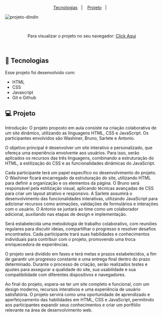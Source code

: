 <p align="center">
  <a href="#-tecnologias">Tecnologias</a>&nbsp;&nbsp;&nbsp;|&nbsp;&nbsp;&nbsp;
  <a href="#-projeto">Projeto</a>&nbsp;&nbsp;&nbsp;|&nbsp;&nbsp;&nbsp;
</p>

![projeto-dindin](https://github.com/washiner/CURSO-IBRF-PROJETO-DINDIN/assets/50848988/73c42717-4210-4226-86c4-7158a505e32c)

<br>

<p align="center"> Para visualizar o projeto no seu navegador:
  <a href="#"> Click Aqui <a/>
</p>

<br>

## 🚀 Tecnologias

Esse projeto foi desenvolvido com:

- HTML
- CSS
- Javascript
- Git e Github

## 💻 Projeto

Introdução:
O projeto proposto em aula consiste na criação colaborativa de um site dinâmico, utilizando as linguagens HTML, CSS e JavaScript. Os participantes envolvidos são Washiner, Bruno, Sarlete e Antonio.

O objetivo principal é desenvolver um site interativo e personalizado, que ofereça uma experiência envolvente aos usuários. Para isso, serão aplicados os recursos das três linguagens, combinando a estruturação do HTML, a estilização do CSS e as funcionalidades dinâmicas do JavaScript.

Cada participante terá um papel específico no desenvolvimento do projeto. O Washiner ficará encarregado da estruturação do site, utilizando HTML para definir a organização e os elementos da página. O Bruno será responsável pela estilização visual, aplicando técnicas avançadas de CSS para criar um layout atrativo e responsivo. A Sarlete assumirá o desenvolvimento das funcionalidades interativas, utilizando JavaScript para adicionar recursos como animações, validações de formulários e interações com o usuário. O Antonio se juntará ao time como um colaborador adicional, auxiliando nas etapas de design e implementação.

Será estabelecida uma metodologia de trabalho colaborativo, com reuniões regulares para discutir ideias, compartilhar o progresso e resolver desafios encontrados. Cada participante trará suas habilidades e conhecimentos individuais para contribuir com o projeto, promovendo uma troca enriquecedora de experiências.

O projeto será dividido em fases e terá metas e prazos estabelecidos, a fim de garantir um progresso constante e uma entrega final dentro do prazo determinado. Durante o processo de criação, serão realizados testes e ajustes para assegurar a qualidade do site, sua usabilidade e sua compatibilidade com diferentes dispositivos e navegadores.

Ao final do projeto, espera-se ter um site completo e funcional, com um design moderno, recursos interativos e uma experiência de usuário satisfatória. O projeto servirá como uma oportunidade de aprendizado e aperfeiçoamento das habilidades em HTML, CSS e JavaScript, permitindo aos participantes expandir seus conhecimentos e criar um portfólio relevante na área de desenvolvimento web.
